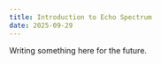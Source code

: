 ```yaml
---
title: Introduction to Echo Spectrum
date: 2025-09-29
---
```


Writing something here for the future.

